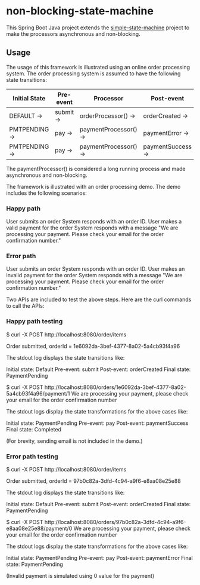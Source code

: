 # non-blocking-state-machine

This Spring Boot Java project extends the [simple-state-machine](https://github.com/mapteb/simple-state-machine) project to make the processors asynchronous and non-blocking.

## Usage

The usage of this framework is illustrated using an online order processing system. The order processing system is assumed to have the following state transitions:

|Initial State |Pre-event |   Processor    |        Post-event  |  Final State  |
| --- | --- | --- | --- | --- |  
|DEFAULT    ->|  submit ->| orderProcessor() ->| orderCreated   -> |PMTPENDING |
|PMTPENDING -> | pay    ->| paymentProcessor() ->| paymentError   -> |PMTPENDING |
|PMTPENDING ->|  pay    ->| paymentProcessor() ->| paymentSuccess ->| COMPLETED |

The paymentProcessor() is considered a long running process and made asynchronous and non-blocking.

The framework is illustrated with an order processing demo. The demo includes the following scenarios:

### Happy path

User submits an order
System responds with an order ID.
User makes a valid payment for the order
System responds with a message "We are processing your payment. Please check your email for the order confirmation number."

### Error path

User submits an order
System responds with an order ID.
User makes an invalid payment for the order
System responds with a message "We are processing your payment. Please check your email for the order confirmation number."

Two APIs are included to test the above steps. Here are the curl commands to call the APIs:

### Happy path testing

$ curl -X POST http://localhost:8080/order/items

Order submitted, orderId = 1e6092da-3bef-4377-8a02-5a4cb93f4a96

The stdout log displays the state transitions like:

Initial state: Default
Pre-event: submit
Post-event: orderCreated
Final state: PaymentPending

$ curl -X POST http://localhost:8080/orders/1e6092da-3bef-4377-8a02-5a4cb93f4a96/payment/1
We are processing your payment, please check your email for the order confirmation number

The stdout logs display the state transformations for the above cases like:

Initial state: PaymentPending
Pre-event: pay
Post-event: paymentSuccess
Final state: Completed

(For brevity, sending email is not included in the demo.)

### Error path testing

$ curl -X POST http://localhost:8080/order/items

Order submitted, orderId = 97b0c82a-3dfd-4c94-a9f6-e8aa08e25e88

The stdout log displays the state transitions like:

Initial state: Default
Pre-event: submit
Post-event: orderCreated
Final state: PaymentPending

$ curl -X POST http://localhost:8080/orders/97b0c82a-3dfd-4c94-a9f6-e8aa08e25e88/payment/0
We are processing your payment, please check your email for the order confirmation number

The stdout logs display the state transformations for the above cases like:

Initial state: PaymentPending
Pre-event: pay
Post-event: paymentError
Final state: PaymentPending

(Invalid payment is simulated using 0 value for the payment)

